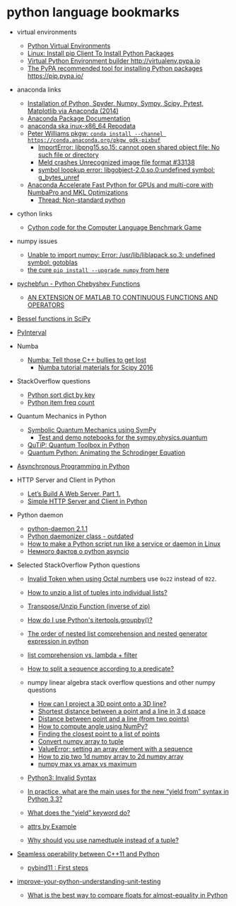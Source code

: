 # python language bookmarks

+ virtual environments
    + [Python Virtual Environments](http://docs.python-guide.org/en/latest/dev/virtualenvs/#virtualenvwrapper-ref)
    + [Linux: Install pip Client To Install Python Packages](http://www.cyberciti.biz/faq/debian-ubuntu-centos-rhel-linux-install-pipclient/)
    + [ Virtual Python Environment builder http://virtualenv.pypa.io ](https://github.com/pypa/virtualenv)
    + [ The PyPA recommended tool for installing Python packages https://pip.pypa.io/ ](https://github.com/pypa/pip)

+ anaconda links
    + [Installation of Python, Spyder, Numpy, Sympy, Scipy, Pytest, Matplotlib via Anaconda (2014)](http://www.southampton.ac.uk/~fangohr/blog/installation-of-python-spyder-numpy-sympy-scipy-pytest-matplotlib-via-anaconda.html)
    + [Anaconda Package Documentation](http://docs.continuum.io/anaconda/pkg-docs.html)
    + [anaconda ska inux-x86_64 Repodata](https://conda.binstar.org/ska/linux-64)
    + [Peter Williams pkgw: `conda install --channel https://conda.anaconda.org/pkgw gdk-pixbuf`](https://anaconda.org/pkgw)
        + [ImportError: libpng15.so.15: cannot open shared object file: No such file or directory](https://groups.google.com/a/continuum.io/forum/#!topic/anaconda/FuTqRu96fbo)
        + [Meld crashes Unrecognized image file format #33138](https://github.com/Homebrew/homebrew/issues/33136)
        + [symbol loopkup error: libgobject-2.0.so.0:undefined symbol: g_bytes_unref](http://stackoverflow.com/questions/14911046/symbol-loopkup-error-libgobject-2-0-so-0undefined-symbol-g-bytes-unref)
    + [Anaconda Accelerate Fast Python for GPUs and multi-core with NumbaPro and MKL Optimizations](https://store.continuum.io/cshop/accelerate/)
        + [Thread: Non-standard python](http://ubuntuforums.org/showthread.php?t=2263955)

+ cython links
    + [Cython code for the Computer Language Benchmark Game](https://github.com/cython/cython-shootout)

+ numpy issues
    + [Unable to import numpy: Error: /usr/lib/liblapack.so.3: undefined symbol: gotoblas](http://www.codeotel.com/CHVjqeqkUX/unable-to-import-numpy-error-usrlibliblapackso3-undefined-symbol-gotoblas.html)
    + [the cure `pip install --upgrade numpy` from here](http://stackoverflow.com/questions/23612728/error-by-import-numpy-lapack-lite-so-undefined-symbol)

+ [pychebfun - Python Chebyshev Functions](https://github.com/cswiercz/pychebfun)
    + [AN EXTENSION OF MATLAB TO CONTINUOUS FUNCTIONS AND OPERATORS](http://people.maths.ox.ac.uk/trefethen/publication/PDF/2004_107.pdf)

+ [Bessel functions in SciPy](http://www.johndcook.com/blog/bessel_python/)

+ [PyInterval](https://pypi.python.org/pypi/PyIntervalTree)

+ Numba
    + [Numba: Tell those C++ bullies to get lost](http://lorenabarba.com/blog/numba-tell-those-c-bullies-to-get-lost/)
        + [Numba tutorial materials for Scipy 2016](https://github.com/barbagroup/numba_tutorial_scipy2016)

+ StackOverflow questions
    + [Python sort dict by key](http://stackoverflow.com/questions/9001509/python-dictionary-sort-by-key)
    + [Python item freq count](http://stackoverflow.com/questions/893417/item-frequency-count-in-python)

+ Quantum Mechanics in Python
    + [Symbolic Quantum Mechanics using SymPy](https://github.com/sympsi/sympsi)
        + [Test and demo notebooks for the sympy.physics.quantum](https://github.com/jrjohansson/sympsi-notebooks)
    + [QuTiP: Quantum Toolbox in Python](https://github.com/qutip/qutip)
    + [Quantum Python: Animating the Schrodinger Equation](https://jakevdp.github.io/blog/2012/09/05/quantum-python/)

+ [Asynchronous Programming in Python](https://engineering.quora.com/Asynchronous-Programming-in-Python)

+ HTTP Server and Client in Python
    + [Let’s Build A Web Server. Part 1.](https://ruslanspivak.com/lsbaws-part1/)
    + [Simple HTTP Server and Client in Python](https://www.junian.net/2014/07/simple-http-server-and-client-in-python.html)

+ Python daemon
    + [python-daemon 2.1.1](https://pypi.python.org/pypi/python-daemon/)
    + [Python daemonizer class - outdated](https://github.com/serverdensity/python-daemon)
    + [How to make a Python script run like a service or daemon in Linux](http://stackoverflow.com/questions/1603109/how-to-make-a-python-script-run-like-a-service-or-daemon-in-linux)
    + [Немного фактов о python asyncio](https://habrahabr.ru/post/314606/)

+ Selected StackOverflow Python questions
    + [Invalid Token when using Octal numbers](http://stackoverflow.com/questions/1837874/invalid-token-when-using-octal-numbers)
    use `0o22` instead of `022`.
    + [How to unzip a list of tuples into individual lists?](https://stackoverflow.com/questions/12974474/how-to-unzip-a-list-of-tuples-into-individual-lists/12974504)
    + [Transpose/Unzip Function (inverse of zip)](https://stackoverflow.com/questions/19339/transpose-unzip-function-inverse-of-zip)
    + [How do I use Python's itertools.groupby()?](https://stackoverflow.com/questions/773/how-do-i-use-pythons-itertools-groupby)
    + [The order of nested list comprehension and nested generator expression in python](https://stackoverflow.com/questions/26759339/the-order-of-nested-list-comprehension-and-nested-generator-expression-in-python)
    + [list comprehension vs. lambda + filter](https://stackoverflow.com/questions/3013449/list-comprehension-vs-lambda-filter)
    + [How to split a sequence according to a predicate?](https://stackoverflow.com/questions/8793772/how-to-split-a-sequence-according-to-a-predicate)
    + numpy linear algebra stack overflow questions and other numpy questions
        + [How can I project a 3D point onto a 3D line?](https://gamedev.stackexchange.com/questions/72528/how-can-i-project-a-3d-point-onto-a-3d-line)
        + [Shortest distance between a point and a line in 3 d space](https://stackoverflow.com/questions/50727961/shortest-distance-between-a-point-and-a-line-in-3-d-space)
        + [Distance between point and a line (from two points)](https://stackoverflow.com/questions/39840030/distance-between-point-and-a-line-from-two-points)
        + [How to compute angle using NumPy?](https://stackoverflow.com/questions/52080614/how-to-compute-angle-using-numpy)
        + [Finding the closest point to a list of points](https://codereview.stackexchange.com/questions/28207/finding-the-closest-point-to-a-list-of-points)
        + [Convert numpy array to tuple](https://stackoverflow.com/questions/10016352/convert-numpy-array-to-tuple)
        + [ValueError: setting an array element with a sequence](https://stackoverflow.com/questions/4674473/valueerror-setting-an-array-element-with-a-sequence)
        + [How to zip two 1d numpy array to 2d numpy array](https://stackoverflow.com/questions/44409084/how-to-zip-two-1d-numpy-array-to-2d-numpy-array)
        + [numpy max vs amax vs maximum](https://stackoverflow.com/questions/33569668/numpy-max-vs-amax-vs-maximum)

    + [Python3: Invalid Syntax](http://stackoverflow.com/questions/12519554/python3-invalid-syntax)
    + [In practice, what are the main uses for the new “yield from” syntax in Python 3.3?](https://stackoverflow.com/questions/9708902/in-practice-what-are-the-main-uses-for-the-new-yield-from-syntax-in-python-3)
    + [What does the “yield” keyword do?](https://stackoverflow.com/questions/231767/what-does-the-yield-keyword-do)
    + [attrs by Example](http://www.attrs.org/en/stable/examples.html)
    + [Why should you use namedtuple instead of a tuple?](https://pythontips.com/2015/06/06/why-should-you-use-namedtuple-instead-of-a-tuple/)

+ [Seamless operability between C++11 and Python](https://github.com/pybind/pybind11)
    + [pybind11 : First steps](http://pybind11.readthedocs.io/en/stable/basics.html)

+ [improve-your-python-understanding-unit-testing](https://jeffknupp.com/blog/2013/12/09/improve-your-python-understanding-unit-testing/)
    + [What is the best way to compare floats for almost-equality in Python](https://stackoverflow.com/questions/5595425/what-is-the-best-way-to-compare-floats-for-almost-equality-in-python)
